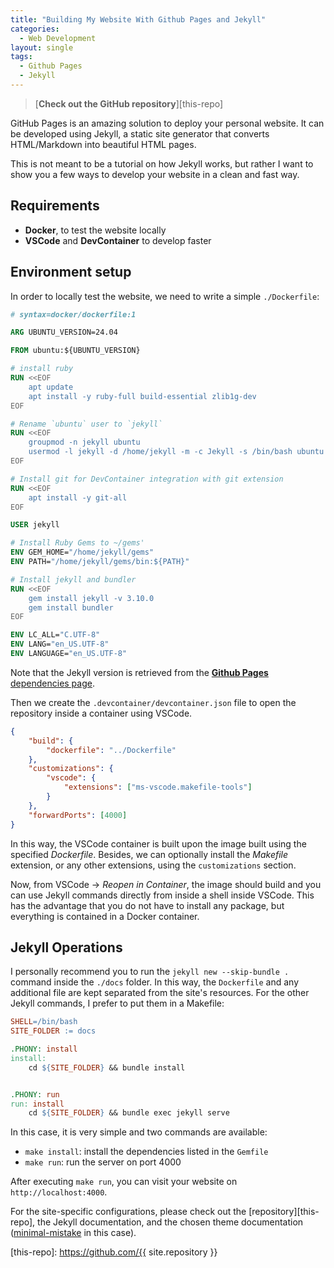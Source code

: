 ```yaml
---
title: "Building My Website With Github Pages and Jekyll"
categories:
  - Web Development
layout: single
tags:
  - Github Pages
  - Jekyll
---
```


> [**Check out the GitHub repository**][this-repo]

GitHub Pages is an amazing solution to deploy your personal website. It can be developed using Jekyll, a static site generator that converts HTML/Markdown into beautiful HTML pages.

This is not meant to be a tutorial on how Jekyll works, but rather I want to show you a few ways to develop your website in a clean and fast way.

## Requirements

- **Docker**, to test the website locally
- **VSCode** and **DevContainer** to develop faster

## Environment setup

In order to locally test the website, we need to write a simple `./Dockerfile`:

```Dockerfile
# syntax=docker/dockerfile:1

ARG UBUNTU_VERSION=24.04

FROM ubuntu:${UBUNTU_VERSION}

# install ruby
RUN <<EOF
    apt update    
    apt install -y ruby-full build-essential zlib1g-dev
EOF

# Rename `ubuntu` user to `jekyll`
RUN <<EOF
    groupmod -n jekyll ubuntu
    usermod -l jekyll -d /home/jekyll -m -c Jekyll -s /bin/bash ubuntu
EOF

# Install git for DevContainer integration with git extension
RUN <<EOF
    apt install -y git-all
EOF

USER jekyll

# Install Ruby Gems to ~/gems'
ENV GEM_HOME="/home/jekyll/gems"
ENV PATH="/home/jekyll/gems/bin:${PATH}"

# Install jekyll and bundler
RUN <<EOF
    gem install jekyll -v 3.10.0 
    gem install bundler
EOF

ENV LC_ALL="C.UTF-8"
ENV LANG="en_US.UTF-8"
ENV LANGUAGE="en_US.UTF-8"
```

Note that the Jekyll version is retrieved from the [**Github Pages** dependencies page](https://pages.github.com/versions.json).

Then we create the `.devcontainer/devcontainer.json` file to open the repository inside a container using VSCode.

```json
{
    "build": {
        "dockerfile": "../Dockerfile"
    },
    "customizations": {
        "vscode": {
            "extensions": ["ms-vscode.makefile-tools"]
        }
    },
    "forwardPorts": [4000]
}
```

In this way, the VSCode container is built upon the image built using the specified *Dockerfile*. Besides, we can optionally install the *Makefile* extension, or any other extensions, using the `customizations` section. 

Now, from VSCode -> *Reopen in Container*, the image should build and you can use Jekyll commands directly from inside a shell inside VSCode. This has the advantage that you do not have to install any package, but everything is contained in a Docker container.

## Jekyll Operations

I personally recommend you to run the `jekyll new --skip-bundle .` command inside the `./docs` folder. In this way, the `Dockerfile` and any additional file are kept separated from the site's resources. For the other Jekyll commands, I prefer to put them in a Makefile:

```makefile
SHELL=/bin/bash
SITE_FOLDER := docs

.PHONY: install
install:
	cd ${SITE_FOLDER} && bundle install


.PHONY: run
run: install
	cd ${SITE_FOLDER} && bundle exec jekyll serve
```

In this case, it is very simple and two commands are available:

- `make install`: install the dependencies listed in the `Gemfile`
- `make run`: run the server on port 4000

After executing `make run`, you can visit your website on `http://localhost:4000`.

For the site-specific configurations, please check out the [repository][this-repo], the Jekyll documentation, and the chosen theme documentation ([minimal-mistake](https://mmistakes.github.io/minimal-mistakes/docs/quick-start-guide/) in this case).

[this-repo]: https://github.com/{{ site.repository }}

<script>
  Array.from(document.links)
    .filter(link => link.hostname != window.location.hostname)
    .forEach(link => link.target = '_blank');
</script>
